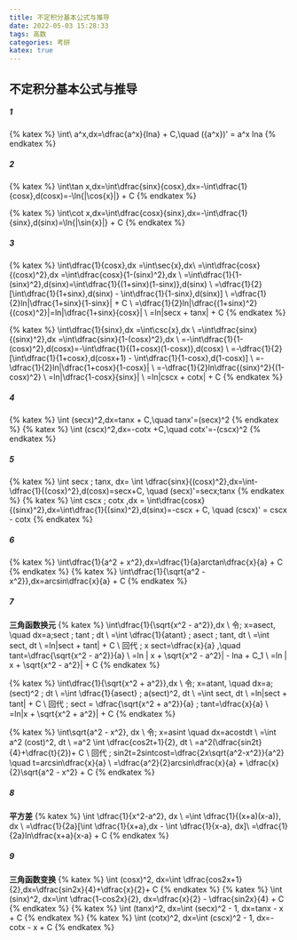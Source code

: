```yaml
---
title: 不定积分基本公式与推导
date: 2022-05-03 15:28:33
tags: 高数
categories: 考研
katex: true
---
```

不定积分基本公式与推导
---

##### 1
{% katex %}
\int\ a^x\,dx=\dfrac{a^x}{lna} + C,\quad ({a^x})' = a^x lna
{% endkatex %}


##### 2
{% katex %}
\int\tan x\,dx=\int\dfrac{sinx}{cosx}\,dx=-\int\dfrac{1}{cosx}\,d(cosx)=-\ln{|\cos{x}|} + C
{% endkatex %}

{% katex %}
\int\cot x\,dx=\int\dfrac{cosx}{sinx}\,dx=-\int\dfrac{1}{sinx}\,d(sinx)=\ln{|\sin{x}|} + C
{% endkatex %}

##### 3
{% katex %}
\int\dfrac{1}{cosx}\,dx =\int\sec{x}\,dx\\
=\int\dfrac{cosx}{(cosx)^2}\,dx
=\int\dfrac{cosx}{1-(sinx)^2}\,dx \\
=\int\dfrac{1}{1-(sinx)^2}\,d(sinx)=\int\dfrac{1}{(1+sinx)(1-sinx)}\,d(sinx) \\
=\dfrac{1}{2}[\int\dfrac{1}{1+sinx}\,d(sinx) - \int\dfrac{1}{1-sinx}\,d(sinx)] \\
=\dfrac{1}{2}ln|\dfrac{1+sinx}{1-sinx}| + C \\
=\dfrac{1}{2}ln|\dfrac{(1+sinx)^2}{(cosx)^2}|=ln|\dfrac{1+sinx}{cosx}| \\
=ln|secx + tanx| + C
{% endkatex %}

{% katex %}
\int\dfrac{1}{sinx}\,dx =\int\csc{x}\,dx \\
=\int\dfrac{sinx}{(sinx)^2}\,dx
=\int\dfrac{sinx}{1-(cosx)^2}\,dx \\
=-\int\dfrac{1}{1-(cosx)^2}\,d(cosx)=-\int\dfrac{1}{(1+cosx)(1-cosx)}\,d(cosx) \\
=-\dfrac{1}{2}[\int\dfrac{1}{1+cosx}\,d(cosx+1) - \int\dfrac{1}{1-cosx}\,d(1-cosx)] \\
=-\dfrac{1}{2}ln|\dfrac{1+cosx}{1-cosx}| \\
=-\dfrac{1}{2}ln\dfrac{(sinx)^2}{(1-cosx)^2} \\
=ln|\dfrac{1-cosx}{sinx}| \\
=ln|cscx + cotx| + C
{% endkatex %}

##### 4
{% katex %}
\int (secx)^2\,dx=tanx + C,\quad tanx'=(secx)^2
{% endkatex %}
{% katex %}
\int (cscx)^2\,dx=-cotx +C,\quad cotx'=-(cscx)^2
{% endkatex %}

##### 5
{% katex %}
\int secx \; tanx\, dx= \int \dfrac{sinx}{(cosx)^2}\,dx=\int-\dfrac{1}{(cosx)^2}\,d(cosx)=secx+C, \quad (secx)'=secx\;tanx
{% endkatex %}
{% katex %}
\int cscx \; cotx \,dx = \int\dfrac{cosx}{(sinx)^2}\,dx=\int\dfrac{1}{(sinx)^2}\,d(sinx)=-cscx + C, \quad (cscx)' = cscx - cotx
{% endkatex %}

##### 6

{% katex %}
\int\dfrac{1}{a^2 + x^2}\,dx=\dfrac{1}{a}arctan\dfrac{x}{a} + C
{% endkatex %}
{% katex %}
\int\dfrac{1}{\sqrt{a^2 - x^2}}\,dx=arcsin\dfrac{x}{a} + C
{% endkatex %}

##### 7
**三角函数换元**
{% katex %}
\int\dfrac{1}{\sqrt{x^2 - a^2}}\,dx \\
令\; x=asect, \quad dx=a\;sect \; tant \; dt \\
=\int \dfrac{1}{atant} \; asect \; tant\, dt \\
=\int sect\, dt \\
=ln|sect + tant| + C \\
回代 \; x sect=\dfrac{x}{a} ,\quad tant=\dfrac{\sqrt{x^2 - a^2}}{a} \\
=ln | x + \sqrt{x^2 - a^2}| - lna + C_1 \\
=ln | x + \sqrt{x^2 - a^2}| + C 
{% endkatex %}

{% katex %}
\int\dfrac{1}{\sqrt{x^2 + a^2}}\,dx \\
令\; x=atant, \quad dx=a\;(sect)^2 \; dt \\
=\int \dfrac{1}{asect} \; a(sect)^2, dt \\
=\int sect\, dt \\
=ln|sect + tant| + C  \\
回代 \; sect = \dfrac{\sqrt{x^2 + a^2}}{a} \; tant=\dfrac{x}{a} \\
=ln|x + \sqrt{x^2 + a^2}| + C 
{% endkatex %}

{% katex %}
\int\sqrt{a^2 - x^2}\, dx \\
令\; x=asint \quad dx=acostdt \\
=\int a^2 (cost)^2\, dt \\
=a^2 \int \dfrac{cos2t+1}{2}\, dt \\
=a^2(\dfrac{sin2t}{4}+\dfrac{t}{2})+ C \\
回代 \; sin2t=2sintcost=\dfrac{2x\sqrt{a^2-x^2}}{a^2} \quad t=arcsin\dfrac{x}{a} \\
=\dfrac{a^2}{2}arcsin\dfrac{x}{a} + \dfrac{x}{2}\sqrt{a^2 - x^2} + C
{% endkatex %}

##### 8
**平方差**
{% katex %}
\int \dfrac{1}{x^2-a^2}\, dx \\
=\int \dfrac{1}{(x+a)(x-a)}\, dx \\
=\dfrac{1}{2a}[\int \dfrac{1}{x+a}\,dx - \int \dfrac{1}{x-a}\, dx]\\
=\dfrac{1}{2a}ln\dfrac{x+a}{x-a} + C
{% endkatex %}

##### 9
**三角函数变换**
{% katex %}
\int (cosx)^2\, dx=\int \dfrac{cos2x+1}{2}\,dx=\dfrac{sin2x}{4}+\dfrac{x}{2}+ C
{% endkatex %}
{% katex %}
\int (sinx)^2\, dx=\int \dfrac{1-cos2x}{2}\, dx=\dfrac{x}{2} - \dfrac{sin2x}{4} + C
{% endkatex %}
{% katex %}
\int (tanx)^2\, dx=\int (secx)^2 - 1\, dx=tanx - x + C
{% endkatex %}
{% katex %}
\int (cotx)^2\, dx=\int (cscx)^2 - 1\, dx=-cotx - x + C
{% endkatex %}

